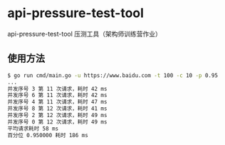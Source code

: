 # api-pressure-test-tool
api-pressure-test-tool 压测工具（架构师训练营作业）

## 使用方法

```bash
$ go run cmd/main.go -u https://www.baidu.com -t 100 -c 10 -p 0.95
...
并发序号 3 第 11 次请求，耗时 42 ms 
并发序号 6 第 11 次请求，耗时 42 ms 
并发序号 4 第 11 次请求，耗时 47 ms 
并发序号 8 第 12 次请求，耗时 41 ms 
并发序号 2 第 12 次请求，耗时 49 ms 
并发序号 0 第 12 次请求，耗时 49 ms 
平均请求耗时 58 ms 
百分位 0.950000 耗时 186 ms 

```
